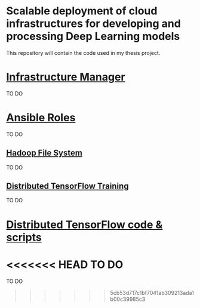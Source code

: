 # Scalable deployment of cloud infrastructures for developing and processing Deep Learning models

This repository will contain the code used in my thesis project. 

# [Infrastructure Manager](http://www.grycap.upv.es/im/)

TO DO

# [Ansible Roles](https://docs.ansible.com/ansible/2.5/user_guide/playbooks_reuse_roles.html)

TO DO

## [Hadoop File System](https://hadoop.apache.org/docs/r1.2.1/hdfs_design.html)

TO DO

## [Distributed TensorFlow Training](https://www.tensorflow.org/deploy/distributed)

TO DO

# [Distributed TensorFlow code & scripts](https://www.tensorflow.org/deploy/distributed)

<<<<<<< HEAD
TO DO
=======
TO DO
>>>>>>> 5cb53d717c1bf7041ab309213ada1b00c39985c3
